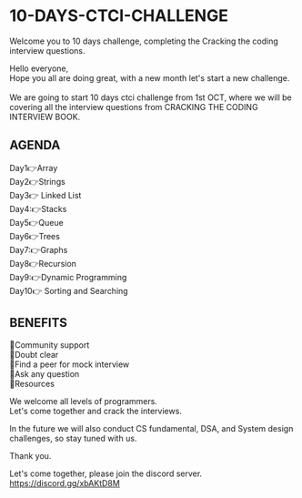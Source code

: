 # 10-DAYS-CTCI-CHALLENGE

Welcome you to 10 days challenge, completing the Cracking the coding interview questions.

Hello everyone,</br>
Hope you all are doing great, with a new month let's start a new challenge.</br></br>
We are going to start 10 days ctci challenge from 1st OCT, where we will be covering all the interview questions from CRACKING THE CODING INTERVIEW BOOK.

## AGENDA
Day1👉Array</br>
Day2👉Strings</br>
Day3👉 Linked List</br>
Day4:👉Stacks</br>
Day5👉Queue</br>
Day6👉Trees</br>
Day7:👉Graphs</br>
Day8👉Recursion</br>
Day9:👉Dynamic Programming</br>
Day10👉 Sorting and Searching</br>

## BENEFITS
🌟Community support</br>
🌟Doubt clear</br>
🌟Find a peer for mock interview</br>
🌟Ask any question</br>
🌟Resources</br>

We welcome all levels of programmers.</br>
Let's come together and crack the interviews.</br>

In the future we will also conduct CS fundamental, DSA, and System design challenges, so stay tuned with us.</br>

Thank you.</br>

Let's come together, please join the discord server.</br>
https://discord.gg/xbAKtD8M
